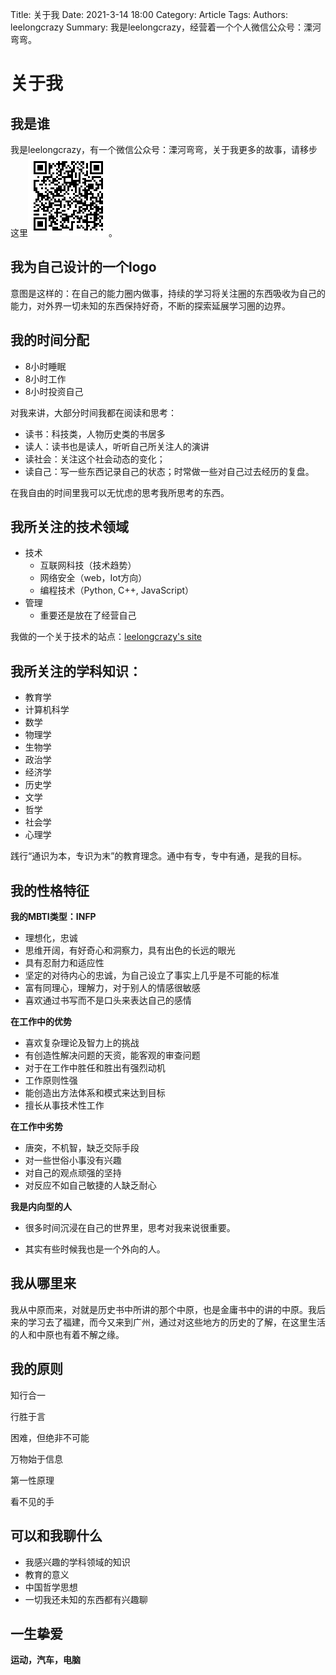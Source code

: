 Title: 关于我
Date: 2021-3-14 18:00
Category: Article
Tags: 
Authors: leelongcrazy
Summary: 我是leelongcrazy，经营着一个个人微信公众号：溧河弯弯。

# 关于我

## 我是谁

我是leelongcrazy，有一个微信公众号：溧河弯弯，关于我更多的故事，请移步这里![qrcode](./images/qrcode.bmp)。

## 我为自己设计的一个logo

意图是这样的：在自己的能力圈内做事，持续的学习将关注圈的东西吸收为自己的能力，对外界一切未知的东西保持好奇，不断的探索延展学习圈的边界。

## 我的时间分配

* 8小时睡眠
* 8小时工作
* 8小时投资自己

对我来讲，大部分时间我都在阅读和思考：

* 读书：科技类，人物历史类的书居多
* 读人：读书也是读人，听听自己所关注人的演讲
* 读社会：关注这个社会动态的变化；
* 读自己：写一些东西记录自己的状态；时常做一些对自己过去经历的复盘。

在我自由的时间里我可以无忧虑的思考我所思考的东西。

## 我所关注的技术领域

* 技术
  * 互联网科技（技术趋势）
  * 网络安全（web，Iot方向）
  * 编程技术（Python, C++, JavaScript）
* 管理
  * 重要还是放在了经营自己

我做的一个关于技术的站点：[leelongcrazy's site](https://leelongcrazy.com)

## 我所关注的学科知识：

* 教育学
* 计算机科学
* 数学
* 物理学
* 生物学
* 政治学
* 经济学
* 历史学
* 文学
* 哲学
* 社会学
* 心理学

践行“通识为本，专识为末”的教育理念。通中有专，专中有通，是我的目标。

## 我的性格特征

**我的MBTI类型：INFP**

* 理想化，忠诚
* 思维开阔，有好奇心和洞察力，具有出色的长远的眼光
* 具有忍耐力和适应性
* 坚定的对待内心的忠诚，为自己设立了事实上几乎是不可能的标准
* 富有同理心，理解力，对于别人的情感很敏感
* 喜欢通过书写而不是口头来表达自己的感情

**在工作中的优势**

* 喜欢复杂理论及智力上的挑战
* 有创造性解决问题的天资，能客观的审查问题
* 对于在工作中胜任和胜出有强烈动机
* 工作原则性强
* 能创造出方法体系和模式来达到目标
* 擅长从事技术性工作

**在工作中劣势**

* 唐突，不机智，缺乏交际手段
* 对一些世俗小事没有兴趣
* 对自己的观点顽强的坚持
* 对反应不如自己敏捷的人缺乏耐心

**我是内向型的人**

* 很多时间沉浸在自己的世界里，思考对我来说很重要。

* 其实有些时候我也是一个外向的人。

## 我从哪里来

我从中原而来，对就是历史书中所讲的那个中原，也是金庸书中的讲的中原。我后来的学习去了福建，而今又来到广州，通过对这些地方的历史的了解，在这里生活的人和中原也有着不解之缘。

## 我的原则

知行合一

行胜于言

困难，但绝非不可能

万物始于信息

第一性原理

看不见的手

## 可以和我聊什么

* 我感兴趣的学科领域的知识
* 教育的意义
* 中国哲学思想
* 一切我还未知的东西都有兴趣聊

## 一生挚爱

**运动，汽车，电脑**

